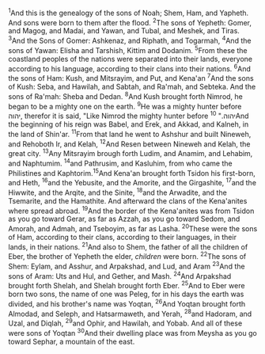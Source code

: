 <sup>1</sup>And this is the genealogy of the sons of Noah; Shem, Ham, and Yapheth. And sons were born to them after the flood.
<sup>2</sup>The sons of Yepheth: Gomer, and Magog, and Madai, and Yawan, and Tubal, and Meshek, and Tiras.
<sup>3</sup>And the Sons of Gomer: Ashkenaz, and Riphath, and Togarmah,
<sup>4</sup>And the sons of Yawan: Elisha and Tarshish, Kittim and Dodanim.
<sup>5</sup>From these the coastland peoples of the nations were separated into their lands, everyone according to his language, according to their clans into their nations.
<sup>6</sup>And the sons of Ham: Kush, and Mitsrayim, and Put, and Kena'an
<sup>7</sup>And the sons of Kush: Seba, and Hawilah, and Sabtah, and Ra'mah, and Sebteka. And the sons of Ra'mah: Sheba and Dedan.
<sup>8</sup>And Kush brought forth Nimrod, he began to be a mighty one on the earth.
<sup>9</sup>He was a mighty hunter before יהוה, therefor it is said, "Like Nimrod the mighty hunter before יהוה."
<sup>10</sup>And the beginning of his reign was Babel, and Erek, and Akkad, and Kalneh, in the land of Shin'ar.
<sup>11</sup>From that land he went to Ashshur and built Nineweh, and Rehoboth Ir, and Kelah,
<sup>12</sup>And Resen between Nineweh and Kelah, the great city.
<sup>13</sup>Any Mitsrayim brough forth Ludim, and Anamim, and Lehabim, and Naphtumim.
<sup>14</sup>and Pathrusim, and Kasluhim, from who came the Philistines and Kaphtorim.<sup>15</sup>And Kena'an brought forth Tsidon his first-born, and Heth,
<sup>16</sup>and the Yebusite, and the Amorite, and the Girgashite,
<sup>17</sup>and the Hiwwite, and the Arqite, and the Sinite,
<sup>18</sup>and the Arwadite, and the Tsemarite, and the Hamathite. And afterward the clans of the Kena'anites where spread abroad.
<sup>19</sup>And the border of the Kena'anites was from Tsidon as you go toward Gerar, as far as Azzah, as you go toward Sedom, and Amorah, and Admah, and Tseboyim, as far as Lasha.
<sup>20</sup>These were the sons of Ham, according to their clans, according to their languages, in their lands, in their nations.
<sup>21</sup>And also to Shem, the father of all the children of Eber, the brother of Yepheth the elder, *children* were born.
<sup>22</sup>The sons of Shem: Eylam, and Asshur, and Arpakshad, and Lud, and Aram
<sup>23</sup>And the sons of Aram: Uts and Hul, and Gether, and Mash.
<sup>24</sup>And Arpakshad brought forth Shelah, and Shelah brought forth Eber.
<sup>25</sup>And to Eber were born two sons, the name of one was Peleg, for in his days the earth was divided, and his brother's name was Yoqtan,
<sup>26</sup>And Yoqtan brought forth Almodad, and Seleph, and Hatsarmaweth, and Yerah,
<sup>28</sup>and Hadoram, and Uzal, and Diqlah,
<sup>29</sup>and Ophir, and Hawilah, and Yobab. And all of these were sons of Yoqtan
<sup>30</sup>And their dwelling place was from Meysha as you go toward Sephar, a mountain of the east.